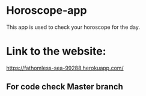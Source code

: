 # Horoscope-app
This app is used to check your horoscope for the day.
# Link to the website:
https://fathomless-sea-99288.herokuapp.com/
## For code check Master branch
